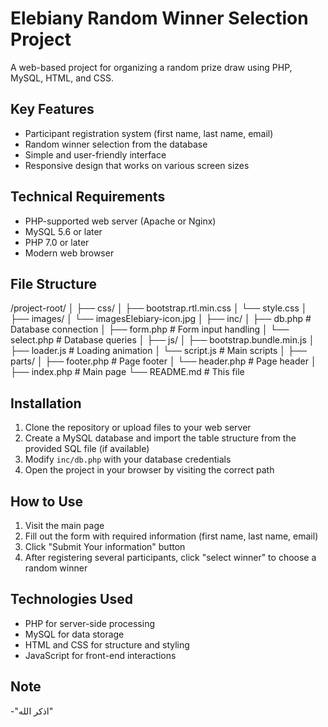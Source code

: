 # Elebiany Random Winner Selection Project

A web-based project for organizing a random prize draw using PHP, MySQL, HTML, and CSS.

## Key Features

- Participant registration system (first name, last name, email)
- Random winner selection from the database
- Simple and user-friendly interface
- Responsive design that works on various screen sizes

## Technical Requirements

- PHP-supported web server (Apache or Nginx)
- MySQL 5.6 or later
- PHP 7.0 or later
- Modern web browser

## File Structure
/project-root/
│
├── css/
│ ├── bootstrap.rtl.min.css
│ └── style.css
│
├── images/
│ └── imagesElebiary-icon.jpg
│
├── inc/
│ ├── db.php # Database connection
│ ├── form.php # Form input handling
│ └── select.php # Database queries
│
├── js/
│ ├── bootstrap.bundle.min.js
│ ├── loader.js # Loading animation
│ └── script.js # Main scripts
│
├── parts/
│ ├── footer.php # Page footer
│ └── header.php # Page header
│
├── index.php # Main page
└── README.md # This file


## Installation

1. Clone the repository or upload files to your web server
2. Create a MySQL database and import the table structure from the provided SQL file (if available)
3. Modify `inc/db.php` with your database credentials
4. Open the project in your browser by visiting the correct path

## How to Use

1. Visit the main page
2. Fill out the form with required information (first name, last name, email)
3. Click "Submit Your information" button
4. After registering several participants, click "select winner" to choose a random winner

## Technologies Used

- PHP for server-side processing
- MySQL for data storage
- HTML and CSS for structure and styling
- JavaScript for front-end interactions

## Note

-"اذكر الله"
